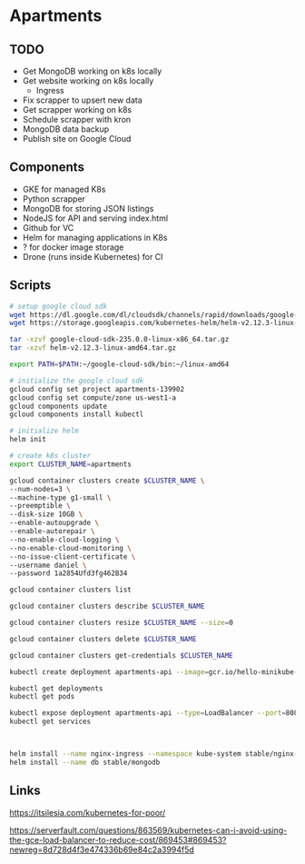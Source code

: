 # Apartments

## TODO

- Get MongoDB working on k8s locally
- Get website working on k8s locally
  - Ingress
- Fix scrapper to upsert new data
- Get scrapper working on k8s
- Schedule scrapper with kron
- MongoDB data backup
- Publish site on Google Cloud

## Components

- GKE for managed K8s
- Python scrapper
- MongoDB for storing JSON listings
- NodeJS for API and serving index.html
- Github for VC
- Helm for managing applications in K8s
- ? for docker image storage
- Drone (runs inside Kubernetes) for CI


## Scripts

```bash
# setup google cloud sdk
wget https://dl.google.com/dl/cloudsdk/channels/rapid/downloads/google-cloud-sdk-235.0.0-linux-x86_64.tar.gz
wget https://storage.googleapis.com/kubernetes-helm/helm-v2.12.3-linux-amd64.tar.gz

tar -xzvf google-cloud-sdk-235.0.0-linux-x86_64.tar.gz
tar -xzvf helm-v2.12.3-linux-amd64.tar.gz

export PATH=$PATH:~/google-cloud-sdk/bin:~/linux-amd64

# initialize the google cloud sdk
gcloud config set project apartments-139902
gcloud config set compute/zone us-west1-a
gcloud components update
gcloud components install kubectl

# initialize helm
helm init

# create k8s cluster
export CLUSTER_NAME=apartments

gcloud container clusters create $CLUSTER_NAME \
--num-nodes=3 \
--machine-type g1-small \
--preemptible \
--disk-size 10GB \
--enable-autoupgrade \
--enable-autorepair \
--no-enable-cloud-logging \
--no-enable-cloud-monitoring \
--no-issue-client-certificate \
--username daniel \
--password 1a2854Ufd3fg462B34

gcloud container clusters list

gcloud container clusters describe $CLUSTER_NAME

gcloud container clusters resize $CLUSTER_NAME --size=0

gcloud container clusters delete $CLUSTER_NAME
```


```bash
gcloud container clusters get-credentials $CLUSTER_NAME

kubectl create deployment apartments-api --image=gcr.io/hello-minikube-zero-install/hello-node

kubectl get deployments
kubectl get pods

kubectl expose deployment apartments-api --type=LoadBalancer --port=8080
kubectl get services



helm install --name nginx-ingress --namespace kube-system stable/nginx-ingress 
helm install --name db stable/mongodb
```

## Links

https://itsilesia.com/kubernetes-for-poor/

https://serverfault.com/questions/863569/kubernetes-can-i-avoid-using-the-gce-load-balancer-to-reduce-cost/869453#869453?newreg=8d728d4f3e474336b69e84c2a3994f5d
